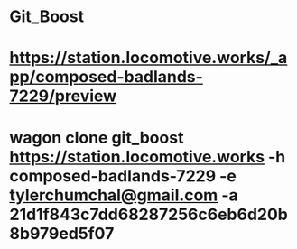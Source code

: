 # Git_Boost
# https://station.locomotive.works/_app/composed-badlands-7229/preview
# wagon clone git_boost https://station.locomotive.works -h composed-badlands-7229 -e tylerchumchal@gmail.com -a 21d1f843c7dd68287256c6eb6d20b8b979ed5f07
